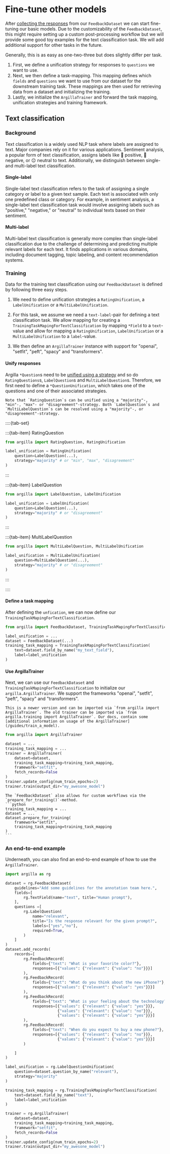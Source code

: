 # Fine-tune other models

After [collecting the responses](/guides/llms/practical_guides/collect_responses) from our `FeedbackDataset` we can start fine-tuning our basic models. Due to the customizability of the `FeedbackDataset`, this might require setting up a custom post-processing workflow but we will provide some good toy examples for the text classification task. We will add additional support for other tasks in the future.

Generally, this is as easy as one-two-three but does slightly differ per task.

1. First, we define a unification strategy for responses to `questions` we want to use.
2. Next, we then define a task-mapping. This mapping defines which `fields` and `questions` we want to use from our dataset for the downstream training task. These mappings are then used for retrieving data from a dataset and initializing the training.
3. Lastly, we initialize the `ArgillaTrainer` and forward the task mapping, unification strategies and training framework.

## Text classification

### Background

Text classification is a widely used NLP task where labels are assigned to text. Major companies rely on it for various applications. Sentiment analysis, a popular form of text classification, assigns labels like 🙂 positive, 🙁 negative, or 😐 neutral to text. Additionally, we distinguish between single- and multi-label text classification.

#### Single-label
Single-label text classification refers to the task of assigning a single category or label to a given text sample. Each text is associated with only one predefined class or category. For example, in sentiment analysis, a single-label text classification task would involve assigning labels such as "positive," "negative," or "neutral" to individual texts based on their sentiment.

#### Multi-label
Multi-label text classification is generally more complex than single-label classification due to the challenge of determining and predicting multiple relevant labels for each text. It finds applications in various domains, including document tagging, topic labeling, and content recommendation systems.

### Training

Data for the training text classification using our `FeedbackDataset` is defined by following three easy steps.

1. We need to define unification strategies a `RatingUnification`, a `LabelUnification` or a `MultiLabelUnification`.

2.  For this task, we assume we need a `text-label`-pair for defining a text classification task. We allow mapping for creating a `TrainingTaskMapingForTextClassification` by mapping `*Field` to a `text`-value and allow for mapping a `RatingUnification`, `LabelUnification` or a `MultiLabelUnification` to a `label`-value.

3.  We then define an `ArgillaTrainer` instance with support for "openai", "setfit", "peft", "spacy" and "transformers".

#### Unify responses

Argilla `*Question`s need to be [unified using a strategy](/guides/llms/practical_guides/collect_responses) and so do `RatingQuestions`s, `LabelQuestion`s and `MultiLabelQuestion`s. Therefore, we first need to define a `*QuestionUnification`, which takes one of the questions and one of their associated strategies.

````{note}
Note that `RatingQuestion`s can be unified using a "majority"-, "min"-, "max"- or "disagreement"-strategy. Both `LabelQuestion`s and `MultiLabelQuestion`s can be resolved using a "majority"-, or "disagreement"-strategy.
````

::::{tab-set}

:::{tab-item} RatingQuestion
```python
from argilla import RatingQuestion, RatingUnification

label_unification = RatingUnification(
    question=LabelQuestion(...),
    strategy="majority" # or "min", "max", "disagreement"
)
```
:::

:::{tab-item} LabelQuestion
```python
from argilla import LabelQuestion, LabelUnification

label_unification = LabelUnification(
    question=LabelQuestion(...),
    strategy="majority" # or "disagreement"
)
```
:::

:::{tab-item} MultiLabelQuestion
```python
from argilla import MultiLabelQuestion, MultiLabelUnification

label_unification = MultiLabelUnification(
    question=MultiLabelQuestion(...),
    strategy="majority" # or "disagreement"
)
```
:::

::::

#### Define a task mapping

After defining the `unfication`, we can now define our `TrainingTaskMapingForTextClassification`.

```python
from argilla import FeedbackDataset, TrainingTaskMapingForTextClassification

label_unification = ...
dataset = FeedbackDataset(...)
training_task_mapping = TrainingTaskMapingForTextClassification(
    text=dataset.field_by_name("my_text_field"),
    label=label_unification
)
```

#### Use ArgillaTrainer

Next, we can use our `FeedbackDataset` and `TrainingTaskMapingForTextClassification` to initialize our `argilla.ArgillaTrainer`. We support the frameworks "openai", "setfit", "peft", "spacy" and "transformers".

````{note}
This is a newer version and can be imported via `from argilla import ArgillaTrainer`. The old trainer can be imported via `from argilla.training import ArgillaTrainer`. Our docs, contain some [additional information on usage of the ArgillaTrainer](/guides/train_a_model).
````

```python
from argilla import ArgillaTrainer

dataset = ...
training_task_mapping = ...
trainer = ArgillaTrainer(
    dataset=dataset,
    training_task_mapping=training_task_mapping,
    framework="setfit",
    fetch_records=False
)
trainer.update_config(num_train_epochs=2)
trainer.train(output_dir="my_awesone_model")
```

````{note}
The `FeedbackDataset` also allows for custom workflows via the `prepare_for_training()`-method.
```python
training_task_mapping = ...
dataset = ...
dataset.prepare_for_training(
    framework="setfit",
    training_task_mapping=training_task_mapping
)
```
````

### An end-to-end example

Underneath, you can also find an end-to-end example of how to use the `ArgillaTrainer`.

```python
import argilla as rg

dataset = rg.FeedbackDataset(
    guidelines="Add some guidelines for the annotation team here.",
    fields=[
        rg.TextField(name="text", title="Human prompt"),
    ],
    questions =[
        rg.LabelQuestion(
            name="relevant",
            title="Is the response relevant for the given prompt?",
            labels=["yes","no"],
            required=True,
        )
    ]
)
dataset.add_records(
    records=[
        rg.FeedbackRecord(
            fields={"text": "What is your favorite color?"},
            responses=[{"values": {"relevant": {"value": "no"}}}]
        ),
        rg.FeedbackRecord(
            fields={"text": "What do you think about the new iPhone?"},
            responses=[{"values": {"relevant": {"value": "yes"}}}]
        ),
        rg.FeedbackRecord(
            fields={"text": "What is your feeling about the technology?"},
            responses=[{"values": {"relevant": {"value": "yes"}}},
                       {"values": {"relevant": {"value": "no"}}},
                       {"values": {"relevant": {"value": "yes"}}}]
        ),
        rg.FeedbackRecord(
            fields={"text": "When do you expect to buy a new phone?"},
            responses=[{"values": {"relevant": {"value": "no"}}},
                       {"values": {"relevant": {"value": "yes"}}}]
        )

    ]
)

label_unification = rg.LabelQuestionUnification(
    question=dataset.question_by_name("relevant"),
    strategy="majority"
)

training_task_mapping = rg.TrainingTaskMapingForTextClassification(
    text=dataset.field_by_name("text"),
    label=label_unification
)

trainer = rg.ArgillaTrainer(
    dataset=dataset,
    training_task_mapping=training_task_mapping,
    framework="setfit",
    fetch_records=False
)
trainer.update_config(num_train_epochs=2)
trainer.train(output_dir="my_awesone_model")
```


